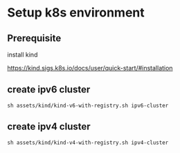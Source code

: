 # Setup k8s environment

## Prerequisite

install kind

https://kind.sigs.k8s.io/docs/user/quick-start/#installation

## create ipv6 cluster
```
sh assets/kind/kind-v6-with-registry.sh ipv6-cluster
```

## create ipv4 cluster
```
sh assets/kind/kind-v4-with-registry.sh ipv4-cluster
```
